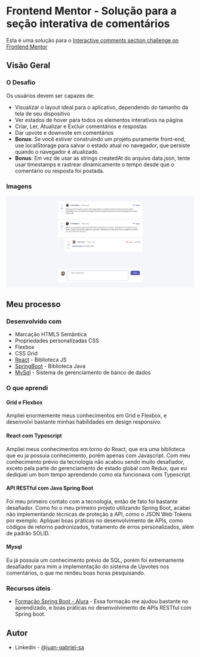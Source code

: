 # Frontend Mentor - Solução para a seção interativa de comentários

Esta é uma solução para o [Interactive comments section challenge on Frontend Mentor](https://www.frontendmentor.io/challenges/interactive-comments-section-iG1RugEG9)

## Visão Geral

### O Desafio

Os usuários devem ser capazes de:

- Visualizar o layout ideal para o aplicativo, dependendo do tamanho da tela de seu dispositivo
- Ver estados de hover para todos os elementos interativos na página
- Criar, Ler, Atualizar e Excluir comentários e respostas
- Dar upvote e downvote em comentários
- **Bonus**: Se você estiver construindo um projeto puramente front-end, use localStorage para salvar o estado atual no navegador, que persiste quando o navegador é atualizado.
- **Bonus**: Em vez de usar as strings createdAt do arquivo data.json, tente usar timestamps e rastrear dinamicamente o tempo desde que o comentário ou resposta foi postada.

### Imagens

![screenshot](./client/public/screenshots/screenshot.png)

## Meu processo

### Desenvolvido com

- Marcação HTML5 Semântica
- Propriedades personalizadas CSS
- Flexbox
- CSS Grid
- [React](https://reactjs.org/) - Biblioteca JS
- [SpringBoot](https://spring.io/projects/spring-boot) - Biblioteca Java
- [MySql](https://www.mysql.com/) - Sistema de gerenciamento de banco de dados

### O que aprendi

#### Grid e Flexbox

Ampliei enormemente meus conhecimentos em Grid e Flexbox, e desenvolvi bastante minhas habilidades em design responsivo.

#### React com Typescript

Ampliei meus conhecimentos em torno do React, que era uma biblioteca que eu ja possuia conhecimento, porém apenas com Javascript. Com meu conhecimento prévio da tecnologia não acabou sendo muito desafiador,
exceto pela parte do gerenciamento de estado global com Redux, que eu dediquei um bom tempo aprendendo como ela funcionava com Typescript.

#### API RESTful com Java Spring Boot

Foi meu primeiro contato com a tecnologia, então de fato foi bastante desafiador. Como foi o meu primeiro projeto utilizando Spring Boot, acabei não implementando técnicas de proteção a API, como o JSON Web Tokens por exemplo.
Apliquei boas práticas no desenvolvimento de APIs, como códigos de retorno padronizados, tratamento de erros personalizados, além de padrão SOLID.

#### Mysql

Eu já possuia um conhecimento prévio de SQL, porém foi extremamente desafiador para mim a implementação do sistema de Upvotes nos comentários, o que me rendeu boas horas pesquisando.

### Recursos úteis

- [Formação Spring Boot - Alura](https://cursos.alura.com.br/formacao-spring-boot-3) - Essa formação me ajudou bastante no aprendizado, e boas práticas no desenvolvimento de APIs RESTful com Spring boot.

## Autor

- Linkedin - [@juan-gabriel-sa](https://www.linkedin.com/in/juan-gabriel-sa/)
